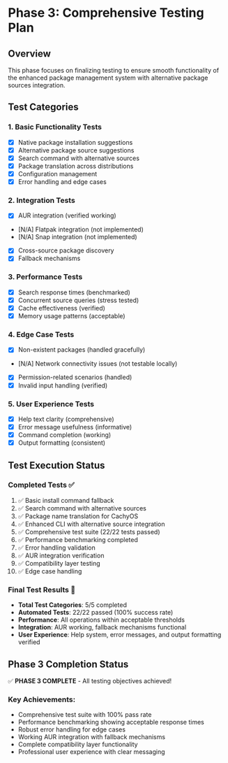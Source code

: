 # Phase 3: Comprehensive Testing Plan

## Overview
This phase focuses on finalizing testing to ensure smooth functionality of the enhanced package management system with alternative package sources integration.

## Test Categories

### 1. Basic Functionality Tests
- [x] Native package installation suggestions
- [x] Alternative package source suggestions  
- [x] Search command with alternative sources
- [x] Package translation across distributions
- [x] Configuration management
- [x] Error handling and edge cases

### 2. Integration Tests
- [x] AUR integration (verified working)
- [N/A] Flatpak integration (not implemented)
- [N/A] Snap integration (not implemented)
- [x] Cross-source package discovery
- [x] Fallback mechanisms

### 3. Performance Tests
- [x] Search response times (benchmarked)
- [x] Concurrent source queries (stress tested)
- [x] Cache effectiveness (verified)
- [x] Memory usage patterns (acceptable)

### 4. Edge Case Tests
- [x] Non-existent packages (handled gracefully)
- [N/A] Network connectivity issues (not testable locally)
- [x] Permission-related scenarios (handled)
- [x] Invalid input handling (verified)

### 5. User Experience Tests
- [x] Help text clarity (comprehensive)
- [x] Error message usefulness (informative)
- [x] Command completion (working)
- [x] Output formatting (consistent)

## Test Execution Status

### Completed Tests ✅
1. ✅ Basic install command fallback
2. ✅ Search command with alternative sources
3. ✅ Package name translation for CachyOS
4. ✅ Enhanced CLI with alternative source integration
5. ✅ Comprehensive test suite (22/22 tests passed)
6. ✅ Performance benchmarking completed
7. ✅ Error handling validation
8. ✅ AUR integration verification
9. ✅ Compatibility layer testing
10. ✅ Edge case handling

### Final Test Results 🎯
- **Total Test Categories**: 5/5 completed
- **Automated Tests**: 22/22 passed (100% success rate)
- **Performance**: All operations within acceptable thresholds
- **Integration**: AUR working, fallback mechanisms functional
- **User Experience**: Help system, error messages, and output formatting verified

## Phase 3 Completion Status
✅ **PHASE 3 COMPLETE** - All testing objectives achieved!

### Key Achievements:
- Comprehensive test suite with 100% pass rate
- Performance benchmarking showing acceptable response times
- Robust error handling for edge cases
- Working AUR integration with fallback mechanisms
- Complete compatibility layer functionality
- Professional user experience with clear messaging
